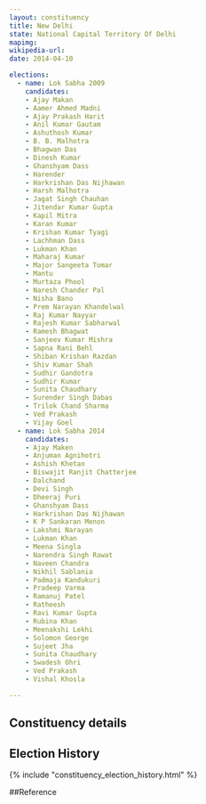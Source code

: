 ```yaml
---
layout: constituency
title: New Delhi
state: National Capital Territory Of Delhi
mapimg: 
wikipedia-url: 
date: 2014-04-10

elections: 
  - name: Lok Sabha 2009
    candidates: 
    - Ajay Makan 
    - Aamer Ahmed Madni 
    - Ajay Prakash Harit 
    - Anil Kumar Gautam 
    - Ashuthosh Kumar 
    - B. B. Malhotra 
    - Bhagwan Das 
    - Dinesh Kumar 
    - Ghanshyam Dass 
    - Harender 
    - Harkrishan Das Nijhawan 
    - Harsh Malhotra 
    - Jagat Singh Chauhan 
    - Jitendar Kumar Gupta 
    - Kapil Mitra 
    - Karan Kumar 
    - Krishan Kumar Tyagi 
    - Lachhman Dass 
    - Lukman Khan 
    - Maharaj Kumar 
    - Major Sangeeta Tomar 
    - Mantu 
    - Murtaza Phool 
    - Naresh Chander Pal 
    - Nisha Bano 
    - Prem Narayan Khandelwal 
    - Raj Kumar Nayyar 
    - Rajesh Kumar Sabharwal 
    - Ramesh Bhagwat 
    - Sanjeev Kumar Mishra 
    - Sapna Rani Behl 
    - Shiban Krishan Razdan 
    - Shiv Kumar Shah 
    - Sudhir Gandotra 
    - Sudhir Kumar 
    - Sunita Chaudhary 
    - Surender Singh Dabas 
    - Trilok Chand Sharma 
    - Ved Prakash 
    - Vijay Goel  
  - name: Lok Sabha 2014
    candidates: 
    - Ajay Maken 
    - Anjuman Agnihotri 
    - Ashish Khetan 
    - Biswajit Ranjit Chatterjee 
    - Dalchand 
    - Devi Singh 
    - Dheeraj Puri 
    - Ghanshyam Dass 
    - Harkrishan Das Nijhawan 
    - K P Sankaran Menon 
    - Lakshmi Narayan 
    - Lukman Khan 
    - Meena Singla 
    - Narendra Singh Rawat 
    - Naveen Chandra 
    - Nikhil Sablania 
    - Padmaja Kandukuri 
    - Pradeep Varma 
    - Ramanuj Patel 
    - Ratheesh 
    - Ravi Kumar Gupta 
    - Rubina Khan 
    - Meenakshi Lekhi 
    - Solomon George 
    - Sujeet Jha 
    - Sunita Chaudhary 
    - Swadesh Ohri 
    - Ved Prakash 
    - Vishal Khosla  

---
```


## Constituency details


## Election History
{% include "constituency_election_history.html" %}

##Reference
